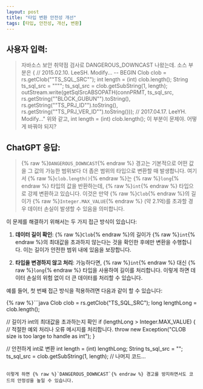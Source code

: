 ```yaml
---
layout: post
title: "타입 변환 안전성 개선"
tags: [타입, 안전성, 개선, 변환]
---
```


## 사용자 입력:
> 자바소스 보안 취약점 검사로 DANGEROUS_DOWNCAST 나왔는데. 소스 부분은 {
	// 2015.02.10. LeeSH. Modify... -- BEGIN
	Clob clob = rs.getClob(""TS_SQL_SRC"");
	int length = (int) clob.length();
	String ts_sql_src = """";
	ts_sql_src = clob.getSubString(1, length);
	outStream.write(getSqlSrcABSOPATH(connPRMT, ts_sql_src, rs.getString(""BLOCK_GUBUN"").toString(), rs.getString(""TS_PRJ_ID"").toString(), rs.getString(""TS_PRJ_VER_ID"").toString()));	// 2017.04.17. LeeYH. Modify..."
 위와 같고, 	int length = (int) clob.length(); 이 부분이 문제야. 어떻게 바꿔야 되지?

## ChatGPT 응답:
> {% raw %}`DANGEROUS_DOWNCAST`{% endraw %} 경고는 기본적으로 어떤 값을 그 값의 가능한 범위보다 더 좁은 범위의 타입으로 변환할 때 발생합니다. 여기서 {% raw %}`clob.length()`{% endraw %}는 {% raw %}`long`{% endraw %} 타입의 값을 반환하는데, {% raw %}`int`{% endraw %} 타입으로 강제 변환하고 있습니다. 이것은 만약 {% raw %}`Clob`{% endraw %}의 길이가 {% raw %}`Integer.MAX_VALUE`{% endraw %} (약 2.1억)를 초과할 경우 데이터 손실이 발생할 수 있음을 의미합니다.

이 문제를 해결하기 위해서는 두 가지 접근 방식이 있습니다:

1. **데이터 길이 확인**: {% raw %}`Clob`{% endraw %}의 길이가 {% raw %}`int`{% endraw %}의 최대값을 초과하지 않는다는 것을 확인한 후에만 변환을 수행합니다. 이는 길이가 안전한 범위 내에 있음을 보장합니다.

2. **타입을 변경하지 않고 처리**: 가능하다면, {% raw %}`int`{% endraw %} 대신 {% raw %}`long`{% endraw %} 타입을 사용하여 길이를 처리합니다. 이렇게 하면 데이터 손실의 위험 없이 더 큰 데이터를 처리할 수 있습니다.

예를 들어, 첫 번째 접근 방식을 적용하려면 다음과 같이 할 수 있습니다:

{% raw %}```java
Clob clob = rs.getClob("TS_SQL_SRC");
long lengthLong = clob.length();

// 길이가 int의 최대값을 초과하는지 확인
if (lengthLong > Integer.MAX_VALUE) {
    // 적절한 예외 처리나 오류 메시지를 처리합니다.
    throw new Exception("CLOB size is too large to handle as int");
}

// 안전하게 int로 변환
int length = (int) lengthLong;
String ts_sql_src = "";
ts_sql_src = clob.getSubString(1, length);
// 나머지 코드...
```{% endraw %}

이렇게 하면 {% raw %}`DANGEROUS_DOWNCAST`{% endraw %} 경고를 방지하면서도 코드의 안정성을 높일 수 있습니다.

